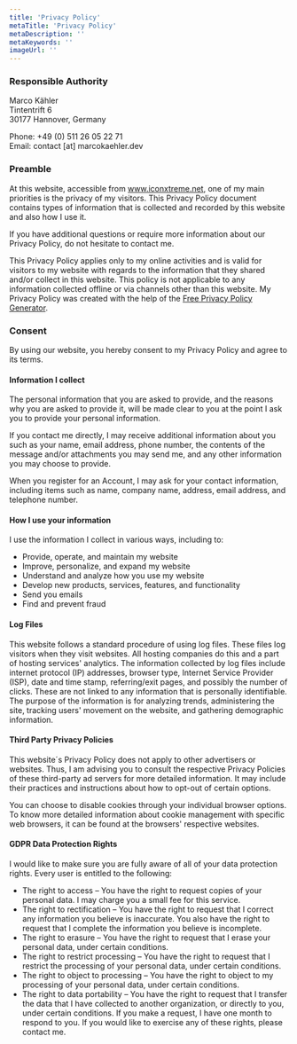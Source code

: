 ```yaml
---
title: 'Privacy Policy'
metaTitle: 'Privacy Policy'
metaDescription: ''
metaKeywords: ''
imageUrl: ''
---
```

### Responsible Authority
Marco Kähler\
Tintentrift 6\
30177 Hannover, Germany

Phone: +49 (0) 511 26 05 22 71\
Email: contact [at] marcokaehler.dev

### Preamble
At this website, accessible from www.iconxtreme.net, one of my main priorities is the privacy of my visitors. This Privacy Policy document contains types of information that is collected and recorded by this website and also how I use it.

If you have additional questions or require more information about our Privacy Policy, do not hesitate to contact me.

This Privacy Policy applies only to my online activities and is valid for visitors to my website with regards to the information that they shared and/or collect in this website. This policy is not applicable to any information collected offline or via channels other than this website. My Privacy Policy was created with the help of the [Free Privacy Policy Generator](https://www.privacypolicygenerator.info/).

### Consent
By using our website, you hereby consent to my Privacy Policy and agree to its terms.

#### Information I collect
The personal information that you are asked to provide, and the reasons why you are asked to provide it, will be made clear to you at the point I ask you to provide your personal information.

If you contact me directly, I may receive additional information about you such as your name, email address, phone number, the contents of the message and/or attachments you may send me, and any other information you may choose to provide.

When you register for an Account, I may ask for your contact information, including items such as name, company name, address, email address, and telephone number.

#### How I use your information
I use the information I collect in various ways, including to:
* Provide, operate, and maintain my website
* Improve, personalize, and expand my website
* Understand and analyze how you use my website
* Develop new products, services, features, and functionality
* Send you emails
* Find and prevent fraud

#### Log Files
This website follows a standard procedure of using log files. These files log visitors when they visit websites. All hosting companies do this and a part of hosting services' analytics. The information collected by log files include internet protocol (IP) addresses, browser type, Internet Service Provider (ISP), date and time stamp, referring/exit pages, and possibly the number of clicks. These are not linked to any information that is personally identifiable. The purpose of the information is for analyzing trends, administering the site, tracking users' movement on the website, and gathering demographic information.

#### Third Party Privacy Policies
This website´s Privacy Policy does not apply to other advertisers or websites. Thus, I am advising you to consult the respective Privacy Policies of these third-party ad servers for more detailed information. It may include their practices and instructions about how to opt-out of certain options.

You can choose to disable cookies through your individual browser options. To know more detailed information about cookie management with specific web browsers, it can be found at the browsers' respective websites.

#### GDPR Data Protection Rights
I would like to make sure you are fully aware of all of your data protection rights. Every user is entitled to the following:
* The right to access – You have the right to request copies of your personal data. I may charge you a small fee for this service.
* The right to rectification – You have the right to request that I correct any information you believe is inaccurate. You also have the right to request that I complete the information you believe is incomplete.
* The right to erasure – You have the right to request that I erase your personal data, under certain conditions.
* The right to restrict processing – You have the right to request that I restrict the processing of your personal data, under certain conditions.
* The right to object to processing – You have the right to object to my processing of your personal data, under certain conditions.
* The right to data portability – You have the right to request that I transfer the data that I have collected to another organization, or directly to you, under certain conditions.
If you make a request, I have one month to respond to you. If you would like to exercise any of these rights, please contact me.